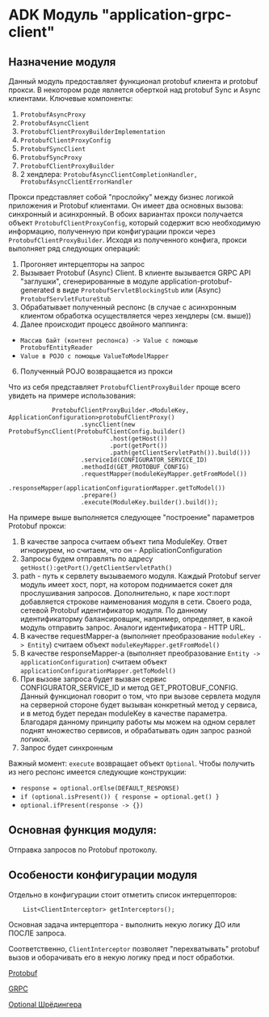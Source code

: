# ADK Модуль "application-grpc-client"

## Назначение модуля
Данный модуль предоставляет функционал protobuf клиента и protobuf прокси.
В некотором роде является оберткой над protobuf Sync и Async клиентами.
Ключевые компоненты:

1. `ProtobufAsyncProxy`
2. `ProtobufAsyncClient`
3. `ProtobufClientProxyBuilderImplementation`
4. `ProtobufClientProxyConfig`
5. `ProtobufSyncClient`
6. `ProtobufSyncProxy`
7. `ProtobufClientProxyBuilder`
8. 2 хендлера: `ProtobufAsyncClientCompletionHandler, ProtobufAsyncClientErrorHandler`

Прокси представляет собой "прослойку" между бизнес логикой приложения и Protobuf клиентами.
Он имеет два основных вызова: синхронный и асинхронный.
В обоих вариантах прокси получается объект `ProtobufClientProxyConfig`, который содержит всю необходимую информацию, полученную при конфигурации прокси через `ProtobufClientProxyBuilder`.
Исходя из полученного конфига, прокси выполняет ряд следующих операций:
1. Прогоняет интерцепторы на запрос
2. Вызывает Protobuf (Async) Client. В клиенте вызывается GRPC API "заглушки", сгенерированные в модуле application-protobuf-generated в виде 
`ProtobufServletBlockingStub` или (Async) `ProtobufServletFutureStub`
3. Обрабатывает полученный респонс (в случае с асинхронным клиентом обработка осуществляется через хендлеры (см. выше))
4. Далее происходит процесс двойного маппинга:
* `Массив байт (контент респонса) -> Value с помощью ProtobufEntityReader`
* `Value в POJO с помощью ValueToModelMapper`
6. Полученный POJO возвращается из прокси

Что из себя представляет `ProtobufClientProxyBuilder` проще всего увидеть на примере использования:
```
            ProtobufClientProxyBuilder.<ModuleKey, ApplicationConfiguration>protobufClientProxy()
                    .syncClient(new ProtobufSyncClient(ProtobufClientConfig.builder()
                            .host(getHost())
                            .port(getPort())
                            .path(getClientServletPath()).build()))
                    .serviceId(CONFIGURATOR_SERVICE_ID)
                    .methodId(GET_PROTOBUF_CONFIG)
                    .requestMapper(moduleKeyMapper.getFromModel())
                    .responseMapper(applicationConfigurationMapper.getToModel())
                    .prepare()
                    .execute(ModuleKey.builder().build());
``` 
На примере выше выполняется следующее "построение" параметров Protobuf прокси:
1. В качестве запроса считаем объект типа ModuleKey. Ответ игнориурем, но считаем, что он - ApplicationConfiguration
2. Запросы будем отправлять по адресу `getHost():getPort()/getClientServletPath()`
3. path - путь к сервлету вызываемого модуля. Каждый Protobuf server модуль имеет хост, порт, на котором поднимается сокет для
прослушивания запросов. Дополнительно, к паре хост:порт добавляется строкове наименования модуля в сети. Своего рода, сетевой Protobuf идентификатор модуля. По данному идентификаторму балансировщик, например, определяет, в какой модуль отправить запрос. Аналоги идентификатора - HTTP URL.  
4. В качестве requestMapper-а (выполняет преобразование `moduleKey -> Entity`) считаем объект `moduleKeyMapper.getFromModel()`
5. В качестве responseMapper-а (выполняет преобразование `Entity -> applicationConfiguration`) считаем объект `applicationConfigurationMapper.getToModel()`
6. При вызове запроса будет вызван сервис CONFIGURATOR_SERVICE_ID и метод GET_PROTOBUF_CONFIG. 
Данный функционал говорит о том, что при вызове сервлета модуля на серверной стороне будет вызыван конкретный метод у сервиса, и в метод будет передан moduleKey в качестве параметра. Благодаря данному принципу работы мы можем на одном сервлет поднят множество сервисов, и обрабатывать один запрос разной логикой. 
7. Запрос будет синхронным

Важный момент: `execute` возвращает объект `Optional`. Чтобы получить из него респонс имеется следующие конструкции:

* `response = optional.orElse(DEFAULT_RESPONSE)`
* `if (optional.isPresent()) { response = optional.get() }`
* `optional.ifPresent(response -> {})`
  

## Основная функция модуля:
Отправка запросов по Protobuf протоколу.

## Особености конфигурации модуля
Отдельно в конфигурации стоит отметить список интерцепторов:
```
    List<ClientInterceptor> getInterceptors();

```
Основная задача интерцептора - выполнить некую логику ДО или ПОСЛЕ запроса.

Соответственно, `ClientInterceptor` позволяет "перехватывать" protobuf вызов и оборачивать его в некую логику пред и пост обработки.

[Protobuf](https://developers.google.com/protocol-buffers/)

[GRPC](https://grpc.io/)

[Optional Шрёдингера](https://habr.com/post/346782/)